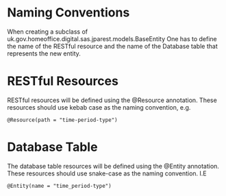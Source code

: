 # Naming Conventions

When creating a subclass of uk.gov.homeoffice.digital.sas.jparest.models.BaseEntity One has to define the name of the
RESTful resource and the name of the Database table that represents the new entity.

# RESTful Resources
RESTful resources will be defined using the @Resource annotation. These resources should use kebab case as the naming
convention, e.g.

`@Resource(path = "time-period-type")`

# Database Table
The database table resources will be defined using the @Entity annotation. These resources should use snake-case as the 
naming convention. I.E 

`@Entity(name = "time_period-type")`